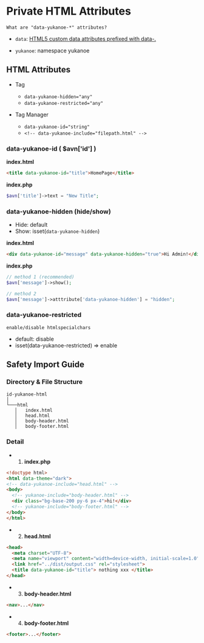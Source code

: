 # Private HTML Attributes

    What are "data-yukanoe-*" attributes?

 - `data`: [HTML5 custom data attributes prefixed with data-.](https://developer.mozilla.org/en-US/docs/Learn/HTML/Howto/Use_data_attributes)

 - `yukanoe`: namespace yukanoe

## HTML Attributes
 - Tag
   + `data-yukanoe-hidden="any"`
   + `data-yukanoe-restricted="any"`

 - Tag Manager
   + `data-yukanoe-id="string"`
   + `<!-- data-yukanoe-include="filepath.html" -->`

### data-yukanoe-id ( $avn['id'] )
**index.html**
```html
<title data-yukanoe-id="title">HomePage</title>
```
**index.php**
```php
$avn['title']->text = "New Title";
```

### data-yukanoe-hidden (hide/show)

- Hide: default
- Show: isset(`data-yukanoe-hidden`)

**index.html**
```html
<div data-yukanoe-id="message" data-yukanoe-hidden="true">Hi Admin!</div>
```
**index.php**

```php
// method 1 (recommended)
$avn['message']->show();

// method 2
$avn['message']->atttribute['data-yukanoe-hidden'] = "hidden";
```

### data-yukanoe-restricted

    enable/disable htmlspecialchars

- default: disable
- isset(data-yukanoe-restricted) => enable

## Safety Import Guide

### Directory & File Structure
```
id-yukanoe-html
│
└───html
   │   index.html
   │   head.html
   │   body-header.html
   │   body-footer.html

```

### Detail

- 1. **index.php**
```html
<!doctype html>
<html data-theme="dark">
<!-- data-yukanoe-include="head.html" -->
<body>
  <!-- yukanoe-include="body-header.html" -->
  <div class="bg-base-200 py-6 px-4">hi!</div>
  <!-- yukanoe-include="body-footer.html" -->
</body>
</html>

```

- 2. **head.html**
```html
<head>
  <meta charset="UTF-8">
  <meta name="viewport" content="width=device-width, initial-scale=1.0">
  <link href="../dist/output.css" rel="stylesheet">
  <title data-yukanoe-id="title"> nothing xxx </title>
</head>
```

- 3. **body-header.html**
```html
<nav>...</nav>
```

- 4. **body-footer.html**
```html
<footer>...</footer>
```

